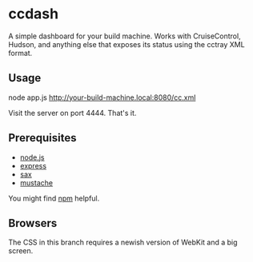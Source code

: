 ccdash
======

A simple dashboard for your build machine. Works with CruiseControl, Hudson,
and anything else that exposes its status using the cctray XML format.

Usage
-----

node app.js http://your-build-machine.local:8080/cc.xml

Visit the server on port 4444. That's it.

Prerequisites
-------------

* [node.js](http://nodejs.org/)
* [express](http://expressjs.com/)
* [sax](http://github.com/isaacs/sax-js)
* [mustache](http://github.com/janl/mustache.js)

You might find [npm](http://npmjs.org/) helpful.

Browsers
--------

The CSS in this branch requires a newish version of WebKit and a big screen.

